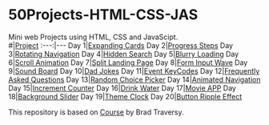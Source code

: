 # 50Projects-HTML-CSS-JAS

Mini web Projects using HTML, CSS and JavaScipt.<br>
#|[Project](https://youngwonius.github.io/50Projects-HTML-CSS-JS/)
:---:|---
Day 1|[Expanding Cards](https://youngwonius.github.io/50Projects-HTML-CSS-JS/Day1_Expanding_Cards/)
Day 2|[Progress Steps](https://youngwonius.github.io/50Projects-HTML-CSS-JS/Day2_Progress_Steps/)
Day 3|[Rotating Navigation](https://youngwonius.github.io/50Projects-HTML-CSS-JS/Day3_Rotating_Navigation/)
Day 4|[Hidden Search](https://youngwonius.github.io/50Projects-HTML-CSS-JS/Day4_Hidden_Search/)
Day 5|[Blurry Loading](https://youngwonius.github.io/50Projects-HTML-CSS-JS/Day5_Blurry_Loading/)
Day 6|[Scroll Animation](https://youngwonius.github.io/50Projects-HTML-CSS-JS/Day6_Scroll_Animation/)
Day 7|[Split Landing Page](https://youngwonius.github.io/50Projects-HTML-CSS-JS/Day7_Split_Landing_Page/)
Day 8|[Form Input Wave](https://youngwonius.github.io/50Projects-HTML-CSS-JS/Day8_Form_Input_Wave/)
Day 9|[Sound Board](https://youngwonius.github.io/50Projects-HTML-CSS-JS/Day9_Sound_Board/)
Day 10|[Dad Jokes](https://youngwonius.github.io/50Projects-HTML-CSS-JS/Day10_Dad_Jokes/)
Day 11|[Event KeyCodes](https://youngwonius.github.io/50Projects-HTML-CSS-JS/Day11_Event_KeyCodes/)
Day 12|[Frequently Asked Questions](https://youngwonius.github.io/50Projects-HTML-CSS-JS/Day12_Frequently_Asked_Questions/)
Day 13|[Random Choice Picker](https://youngwonius.github.io/50Projects-HTML-CSS-JS/Day13_Random_Choice_Picker/)
Day 14|[Animated Navigation](https://youngwonius.github.io/50Projects-HTML-CSS-JS/Day14_Animated_Navigation/)
Day 15|[Increment Counter](https://youngwonius.github.io/50Projects-HTML-CSS-JS/Day15_Increment_Counter/)
Day 16|[Drink Water](https://youngwonius.github.io/50Projects-HTML-CSS-JS/Day16_Drink_Water/)
Day 17|[Movie APP](https://youngwonius.github.io/50Projects-HTML-CSS-JS/Day17_Movie_App/)
Day 18|[Background Slider](https://youngwonius.github.io/50Projects-HTML-CSS-JS/Day18_Background_Slider/)
Day 19|[Theme Clock](https://youngwonius.github.io/50Projects-HTML-CSS-JS/Day19_Theme_Clock/)
Day 20|[Button Ripple Effect](https://youngwonius.github.io/50Projects-HTML-CSS-JS/Day20_Button_Ripple_Effect/)

This repository is based on [Course](https://www.udemy.com/course/50-projects-50-days/) by Brad Traversy.
